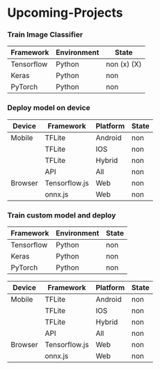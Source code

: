 
# Upcoming-Projects

### Train Image Classifier 

| Framework | Environment | State |
| ------ | ------ | ------ |
| Tensorflow | Python | non (x) (X) |
| Keras | Python | non |
| PyTorch | Python | non |

### Deploy model on device

| Device | Framework | Platform | State |
| ------ | ------ | ------ | ------ |
| Mobile | TFLite | Android  | non |
|  | TFLite |  IOS | non |
|  | TFLite |  Hybrid | non |
|  | API | All | non | 
| Browser | Tensorflow.js | Web | non |
|  | onnx.js | Web | non |

### Train custom model and deploy

| Framework | Environment | State |
| ------ | ------ | ------ |
| Tensorflow | Python | non |
| Keras | Python | non |
| PyTorch | Python | non |

| Device | Framework | Platform | State |
| ------ | ------ | ------ | ------ |
| Mobile | TFLite | Android  | non |
|  | TFLite |  IOS | non |
|  | TFLite |  Hybrid | non |
|  | API | All | non | 
| Browser | Tensorflow.js | Web | non |
|  | onnx.js | Web | non |

